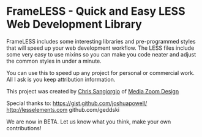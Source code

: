 # FrameLESS - Quick and Easy LESS Web Development Library

FrameLESS includes some interesting libraries and pre-programmed styles that will speed up your web development workflow. The LESS files include some very easy to use mixins so you can make you code neater and adjust the common styles in under a minute.

You can use this to speed up any project for personal or commercial work. All I ask is you keep attribution information.

This project was created by <a href="http://sangiorg.io">Chris Sangiorgio</a> of <a href="mediazoomdesign.com">Media Zoom Design</a>

Special thanks to: 
https://gist.github.com/joshuapowell/
http://lesselements.com
github.com/geddski

We are now in BETA. Let us know what you think, make your own contributions!
